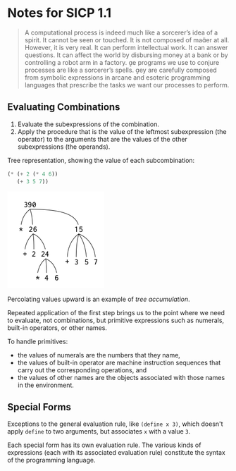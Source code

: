 # Notes for SICP 1.1

> A computational process is indeed much like a sorcerer’s idea of a spirit. It cannot be seen or touched. It is not composed of maer at all. However, it is very real. It can perform intellectual work. It can answer questions. It can affect the world by disbursing money at a bank or by controlling a robot arm in a factory. e programs we use to conjure processes are like a sorcerer’s spells. ey are carefully composed from symbolic expressions in arcane and esoteric programming languages that prescribe the tasks we want our processes to perform.

## Evaluating Combinations

1. Evaluate the subexpressions of the combination.
2. Apply the procedure that is the value of the leftmost subexpression (the operator) to the arguments that are the values of the other subexpressions (the operands).

Tree representation, showing the value of each subcombination:

```scheme
(* (+ 2 (* 4 6))
   (+ 3 5 7))
```

![tree representation](../assets/fig-1.1.2.png)

Percolating values upward is an example of _tree accumulation_.

Repeated application of the first step brings us to the point where we need to evaluate, not combinations, but primitive expressions such as numerals, built-in operators, or other names.

To handle primitives:

- the values of numerals are the numbers that they name,
- the values of built-in operator are machine instruction sequences that carry out the corresponding operations, and
- the values of other names are the objects associated with those names in the environment.

## Special Forms

Exceptions to the general evaluation rule, like `(define x 3)`, which doesn't apply `define` to two arguments, but associates `x` with a value `3`.

Each special form has its own evaluation rule. The various kinds of expressions (each with its associated evaluation rule) constitute the syntax of the programming language.
